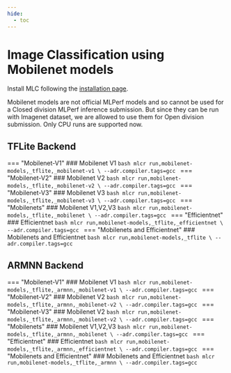 ```yaml
---
hide:
  - toc
---
```


# Image Classification using Mobilenet models

Install MLC following the [installation page](site:install).

Mobilenet models are not official MLPerf models and so cannot be used for a Closed division MLPerf inference submission. But since they can be run with Imagenet dataset, we are allowed to use them for Open division submission. Only CPU runs are supported now. 

## TFLite Backend

=== "Mobilenet-V1"
    ### Mobilenet V1
    ```bash
    mlcr run,mobilenet-models,_tflite,_mobilenet-v1 \
     --adr.compiler.tags=gcc
    ```
=== "Mobilenet-V2"
    ### Mobilenet V2
    ```bash
    mlcr run,mobilenet-models,_tflite,_mobilenet-v2 \
     --adr.compiler.tags=gcc
    ```
=== "Mobilenet-V3"
    ### Mobilenet V3
    ```bash
    mlcr run,mobilenet-models,_tflite,_mobilenet-v3 \
     --adr.compiler.tags=gcc
    ```
=== "Mobilenets"
    ### Mobilenet V1,V2,V3
    ```bash
    mlcr run,mobilenet-models,_tflite,_mobilenet \
     --adr.compiler.tags=gcc
    ```
=== "Efficientnet"
    ### Efficientnet
    ```bash
    mlcr run,mobilenet-models,_tflite,_efficientnet \
     --adr.compiler.tags=gcc
    ```
=== "Mobilenets and Efficientnet"
    ### Mobilenets and Efficientnet
    ```bash
    mlcr run,mobilenet-models,_tflite \
     --adr.compiler.tags=gcc
    ```

## ARMNN Backend
=== "Mobilenet-V1"
    ### Mobilenet V1
    ```bash
    mlcr run,mobilenet-models,_tflite,_armnn,_mobilenet-v1 \
     --adr.compiler.tags=gcc
    ```
=== "Mobilenet-V2"
    ### Mobilenet V2
    ```bash
    mlcr run,mobilenet-models,_tflite,_armnn,_mobilenet-v2 \
     --adr.compiler.tags=gcc
    ```
=== "Mobilenet-V3"
    ### Mobilenet V2
    ```bash
    mlcr run,mobilenet-models,_tflite,_armnn,_mobilenet-v2 \
     --adr.compiler.tags=gcc
    ```
=== "Mobilenets"
    ### Mobilenet V1,V2,V3
    ```bash
    mlcr run,mobilenet-models,_tflite,_armnn,_mobilenet \
     --adr.compiler.tags=gcc
    ```
=== "Efficientnet"
    ### Efficientnet
    ```bash
    mlcr run,mobilenet-models,_tflite,_armnn,_efficientnet \
     --adr.compiler.tags=gcc
    ```
=== "Mobilenets and Efficientnet"
    ### Mobilenets and Efficientnet
    ```bash
    mlcr run,mobilenet-models,_tflite,_armnn \
     --adr.compiler.tags=gcc
    ```


